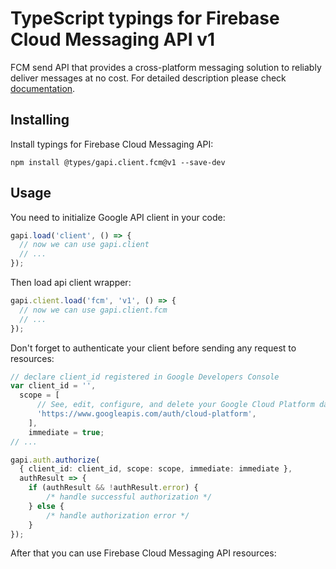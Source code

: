 # TypeScript typings for Firebase Cloud Messaging API v1

FCM send API that provides a cross-platform messaging solution to reliably deliver messages at no cost.
For detailed description please check [documentation](https://firebase.google.com/docs/cloud-messaging).

## Installing

Install typings for Firebase Cloud Messaging API:

```
npm install @types/gapi.client.fcm@v1 --save-dev
```

## Usage

You need to initialize Google API client in your code:

```typescript
gapi.load('client', () => {
  // now we can use gapi.client
  // ...
});
```

Then load api client wrapper:

```typescript
gapi.client.load('fcm', 'v1', () => {
  // now we can use gapi.client.fcm
  // ...
});
```

Don't forget to authenticate your client before sending any request to resources:

```typescript
// declare client_id registered in Google Developers Console
var client_id = '',
  scope = [ 
      // See, edit, configure, and delete your Google Cloud Platform data
      'https://www.googleapis.com/auth/cloud-platform',
    ],
    immediate = true;
// ...

gapi.auth.authorize(
  { client_id: client_id, scope: scope, immediate: immediate },
  authResult => {
    if (authResult && !authResult.error) {
        /* handle successful authorization */
    } else {
        /* handle authorization error */
    }
});
```

After that you can use Firebase Cloud Messaging API resources:

```typescript
```
